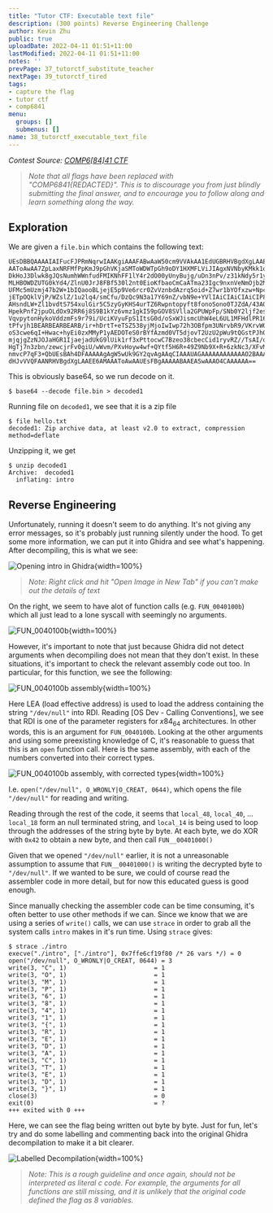 ```yaml
---
title: "Tutor CTF: Executable text file"
description: (300 points) Reverse Engineering Challenge
author: Kevin Zhu
public: true
uploadDate: 2022-04-11 01:51+11:00
lastModified: 2022-04-11 01:51+11:00
notes: ''
prevPage: 37_tutorctf_substitute_teacher
nextPage: 39_tutorctf_tired
tags:
- capture the flag
- tutor ctf
- comp6841
menu:
  groups: []
  submenus: []
name: 38_tutorctf_executable_text_file
---
```


_Contest Source: [COMP6[84]41 CTF](https://www.comp6841.com/challenges)_

> _Note that all flags have been replaced with "COMP6841{REDACTED}". This is to discourage you from just blindly submitting the final answer, and to encourage you to follow along and learn something along the way._


## Exploration

We are given a `file.bin` which contains the following text:

```
UEsDBBQAAAAIAIFucFJPRmNqrwIAAKgiAAAFABwAaW50cm9VVAkAA1EdUGBRHVBgdXgLAAEE6AMA
AAToAwAA7ZpLaxNRFMfPpKmJ9pGhVKjaSMToWDWTpGh9oDY1HXMFLViJIAgxNVNbyKMkk1qLINgi
DkHoJ3Dlwk8gJQsNumhWWnfudFMIKNhFF1lY4r2dO00yUnyBujg/uDn3nPv/z31kNdy5r1y6YBME
MLHBOWDZUTG0kYd4/ZlnU0JrJ8FBf530l2nt0EioKfbaoCmCaATma23Igc9nxnVeNmOjb2M+cz2e
UFMc5mUzmj47b2W+1bIQaooBLjejE5p9Ve6rcr0ZvVznbdAzrq5oid+Z7wr1bYOfxzw+NpcHjDON
jETpOQklVjP/WZslZ/1u2lq4/smCfu/DzQc9N3a17Y69nZ/vbN9e+YVlIAiCIAiCIAiCIP855LH9
AHsndLW+Zl1bvdtS754xulGir5C5zyGyKHS4urTZ6Rwpntopyft8fonoSono0TJZdA/43AOHJTcp
HpekPnf2jpuOLdOx92RR6j8S9B1kYz6vmz1gkI59pGOV8SVlla2GPUWpFp/SNb0Y2ljf2esugEqs
VqvpytonHykoVddzmFs9r79i/UciKVyuFpS1ItsG0d/oSxWJismcUhW4eL6UL1MFHdlPR16yfVe8
tPfvjh1BEARBEARBEARB/ir+hDrtT+eTSZ538yjMjoIwIwp72h3OBfpm3UNrvbR9/VKrvWOCoU7x
oS3cwe6qI+Hwac+hyEi0zxMMyP1yAEDOTeS0rBYfAzmd0VT5djovT2UzU2pWu9tQGstPJhO+yQTI
mjqjgZzNJOJaHGR1IjaejadUkG9lUik1rf3xPttocwC7Bzeo38cbecCid1ryvRZ//TsAI/da9HZL
HgTj7n3zbn/zewcjrFv0giU/wWvm/PXvHoyw4wf+QYtf5H6R+49Z9Nb9X+R+6zkNc3/XFvM3xhb4
nmvcP7qF3+QbUEsBAh4DFAAAAAgAgW5wUk9GY2qvAgAAqCIAAAUAGAAAAAAAAAAAAO2BAAAAAGlu
dHJvVVQFAANRHVBgdXgLAAEE6AMAAAToAwAAUEsFBgAAAAABAAEASwAAAO4CAAAAAA==
```

This is obviously base64, so we run decode on it.

```term
$ base64 --decode file.bin > decoded1
```

Running file on `decoded1`, we see that it is a zip file

```term
$ file hello.txt
decoded1: Zip archive data, at least v2.0 to extract, compression method=deflate
```

Unzipping it, we get

```term
$ unzip decoded1
Archive:  decoded1
  inflating: intro
```

## Reverse Engineering

Unfortunately, running it doesn't seem to do anything. It's not giving any error messages, so it's probably just running silently under the hood. To get some more information, we can put it into Ghidra and see what's happening. After decompiling, this is what we see:

![_Opening `intro` in Ghidra_](/blog_posts/38_executable_text_file/images/screen1.png){width=100%}

> _Note: Right click and hit "Open Image in New Tab" if you can't make out the details of text_

On the right, we seem to have alot of function calls (e.g. `FUN_0040100b`) which all just lead to a lone syscall with seemingly no arguments.

![_`FUN_0040100b`_](/blog_posts/38_executable_text_file/images/screen2.png){width=100%}

However, it's important to note that just because Ghidra did not detect arguments when decompiling does not mean that they don't exist. In these situations, it's important to check the relevant assembly code out too. In particular, for this function, we see the following:

![_`FUN_0040100b assembly`_](/blog_posts/38_executable_text_file/images/screen3.png){width=100%}

Here LEA (load effective address) is used to load the address containing the string ``"/dev/null"`` into RDI. Reading [OS Dev - Calling Conventions], we see that RDI is one of the parameter registers for $x84_64$ architectures. In other words, this is an argument for `FUN_0040100b`. Looking at the other arguments and using some preexisting knowledge of C, it's reasonable to guess that this is an `open` function call. Here is the same assembly, with each of the numbers converted into their correct types.

![_`FUN_0040100b assembly, with corrected types`_](/blog_posts/38_executable_text_file/images/screen4.png){width=100%}

I.e. `open("/dev/null", O_WRONLY|O_CREAT, 0644)`, which opens the file `"/dev/null"` for reading and writing.

Reading through the rest of the code, it seems that `local_48`, `local_40`, ... `local_18` form an null terminated string, and `local_14` is being used to loop through the addresses of the string byte by byte. At each byte, we do XOR with `0x42` to obtain a new byte, and then call `FUN__00401000()`

Given that we opened `"/dev/null"` earlier, it is not a unreasonable assumption to assume that `FUN__00401000()` is writing the decrypted byte to `"/dev/null"`. If we wanted to be sure, we could of course read the assembler code in more detail, but for now this educated guess is good enough.

Since manually checking the assembler code can be time consuming, it's often better to use other methods if we can. Since we know that we are using a series of `write()` calls, we can use `strace` in order to grab all the system calls `intro` makes in it's run time. Using `strace` gives:

```term
$ strace ./intro
execve("./intro", ["./intro"], 0x7ffe6cf19f80 /* 26 vars */) = 0
open("/dev/null", O_WRONLY|O_CREAT, 0644) = 3
write(3, "C", 1)                        = 1
write(3, "O", 1)                        = 1
write(3, "M", 1)                        = 1
write(3, "P", 1)                        = 1
write(3, "6", 1)                        = 1
write(3, "8", 1)                        = 1
write(3, "4", 1)                        = 1
write(3, "1", 1)                        = 1
write(3, "{", 1)                        = 1
write(3, "R", 1)                        = 1
write(3, "E", 1)                        = 1
write(3, "D", 1)                        = 1
write(3, "A", 1)                        = 1
write(3, "C", 1)                        = 1
write(3, "T", 1)                        = 1
write(3, "E", 1)                        = 1
write(3, "D", 1)                        = 1
write(3, "}", 1)                        = 1
close(3)                                = 0
exit(0)                                 = ?
+++ exited with 0 +++
```

Here, we can see the flag being written out byte by byte. Just for fun, let's try and do some labelling and commenting back into the original Ghidra decompilation to make it a bit clearer.

![_`Labelled Decompilation`_](/blog_posts/38_executable_text_file/images/screen5.png){width=100%}

> _Note: This is a rough guideline and once again, should not be interpreted as literal c code. For example, the arguments for all functions are still missing, and it is unlikely that the original code defined the flag as 8 variables._